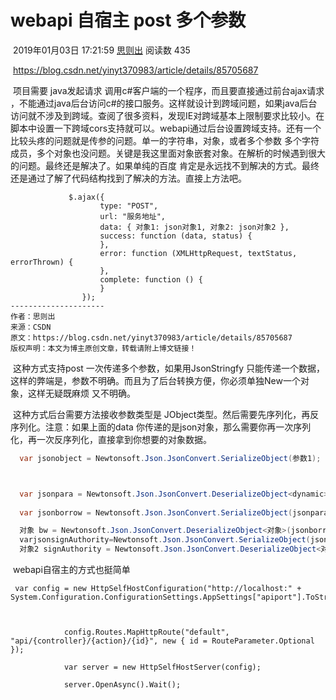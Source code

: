 # webapi  自宿主 post  多个参数

​    2019年01月03日 17:21:59           [思则出](https://me.csdn.net/yinyt370983)           阅读数 435                   

​                   https://blog.csdn.net/yinyt370983/article/details/85705687 

​      项目需要  java发起请求 调用c#客户端的一个程序，而且要直接通过前台ajax请求  ，不能通过java后台访问c#的接口服务。这样就设计到跨域问题，如果java后台访问就不涉及到跨域。查阅了很多资料，发现IE对跨域基本上限制要求比较小。在脚本中设置一下跨域cors支持就可以。webapi通过后台设置跨域支持。还有一个比较头疼的问题就是传参的问题。单一的字符串，对象，或者多个参数  多个字符成员，多个对象也没问题。关键是我这里面对象嵌套对象。在解析的时候遇到很大的问题。最终还是解决了。如果单纯的百度  肯定是永远找不到解决的方式。最终还是通过了解了代码结构找到了解决的方法。直接上方法吧。 

```
             $.ajax({
                    type: "POST",
                    url: "服务地址",
                    data: { 对象1: json对象1, 对象2: json对象2 },
                    success: function (data, status) {
                    },
                    error: function (XMLHttpRequest, textStatus, errorThrown) {
                    },
                    complete: function () {
                    }
                });
--------------------- 
作者：思则出 
来源：CSDN 
原文：https://blog.csdn.net/yinyt370983/article/details/85705687 
版权声明：本文为博主原创文章，转载请附上博文链接！
```

​        这种方式支持post 一次传递多个参数，如果用JsonStringfy 只能传递一个数据，这样的弊端是，参数不明确。而且为了后台转换方便，你必须单独New一个对象，这样无疑既麻烦 又不明确。

​        这种方式后台需要方法接收参数类型是 JObject类型。然后需要先序列化，再反序列化。注意：如果上面的data 你传递的是json对象，那么需要你再一次序列化，再一次反序列化，直接拿到你想要的对象数据。

```cs
  var jsonobject = Newtonsoft.Json.JsonConvert.SerializeObject(参数1);



  var jsonpara = Newtonsoft.Json.JsonConvert.DeserializeObject<dynamic>(jsonobject);
 
  var jsonborrow = Newtonsoft.Json.JsonConvert.SerializeObject(jsonpara.属性1); 

  对象 bw = Newtonsoft.Json.JsonConvert.DeserializeObject<对象>(jsonborrow); 
  varjsonsignAuthority=Newtonsoft.Json.JsonConvert.SerializeObject(jsonpara.属性2); 
  对象2 signAuthority = Newtonsoft.Json.JsonConvert.DeserializeObject<对象2>(jsonsignAuthority);
```

​      webapi自宿主的方式也挺简单

  

```
 var config = new HttpSelfHostConfiguration("http://localhost:" + System.Configuration.ConfigurationSettings.AppSettings["apiport"].ToString());



            config.Routes.MapHttpRoute("default", "api/{controller}/{action}/{id}", new { id = RouteParameter.Optional }); 

            var server = new HttpSelfHostServer(config);
 
            server.OpenAsync().Wait();
```